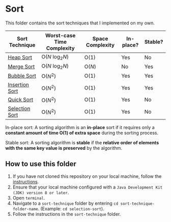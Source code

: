 # Sort
This folder contains the sort techniques that I implemented on my own.

Sort Technique | Worst-case Time Complexity | Space Complexity | In-place? | Stable?
------------------| ---------------------------| ---------------- | ----------| -------
[Heap Sort](https://github.com/shumarb/notes-and-code/tree/main/sort/heap-sort)                  | O(_N_ log<sub>2</sub>_N_)  | O(1) | Yes  | No
[Merge Sort](https://github.com/shumarb/notes-and-code/tree/main/sort/merge-sort)                | O(_N_ log<sub>2</sub>_N_)  | O(_N_) | No  | Yes
[Bubble Sort](https://github.com/shumarb/notes-and-code/tree/main/sort/bubble-sort)              | O($N^2$)              | O(1) | Yes | Yes
[Insertion Sort](https://github.com/shumarb/notes-and-code/tree/main/sort/insertion-sort)        | O($N^2$)              | O(1) | Yes | Yes
[Quick Sort](https://github.com/shumarb/notes-and-code/tree/main/sort/quick-sort)                | O($N^2$)              | O(1) | Yes | No
[Selection Sort](https://github.com/shumarb/notes-and-code/tree/main/sort/selection-sort)        | O($N^2$)              | O(1) | Yes | No

In-place sort: A sorting algorithm is an **in-place** sort if it requires only a **constant amount of time O(1) of extra space** during the sorting process.

Stable sort: A sorting algorithm is **stable** if the **relative order of elements with the same key value is preserved** by the algorithm.

## How to use this folder
1. If you have not cloned this repository on your local machine, follow the [instructions](https://github.com/shumarb/notes-and-code#how-to-use-this-repository).
2. Ensure that your local machine configured with a `Java Development Kit (JDK) version 8 or later`.
3. Open `terminal`.
4. Navigate to a `sort-technique` folder by entering `cd sort-technique-folder-name`. (Example: `cd selection-sort`).
5. Follow the instructions in the `sort-technique` folder.
